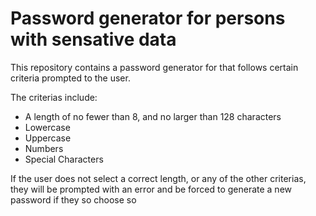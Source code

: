 <h1>Password generator for persons with sensative data</h1>

<p>This repository contains a password generator for that follows certain criteria prompted to the user.</p> 

<p>The criterias include:<p>
<ul>
<li>A length of no fewer than 8, and no larger than 128 characters</li>
<li>Lowercase</li>
<li>Uppercase</li>
<li>Numbers</li>
<li>Special Characters</li>
</ul>

<p>If the user does not select a correct length, or any of the other criterias, they will be prompted with an error and be forced to generate a new password if they so choose so<p>